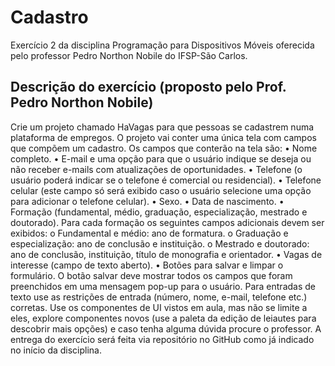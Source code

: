 # Cadastro

Exercício 2 da disciplina Programação para Dispositivos Móveis oferecida pelo professor Pedro Northon Nobile do IFSP-São Carlos.

## Descrição do exercício (proposto pelo Prof. Pedro Northon Nobile)

Crie um projeto chamado HaVagas para que pessoas se cadastrem numa plataforma de
empregos. O projeto vai conter uma única tela com campos que compõem um cadastro.
Os campos que conterão na tela são:
• Nome completo.
• E-mail e uma opção para que o usuário indique se deseja ou não receber e-mails
com atualizações de oportunidades.
• Telefone (o usuário poderá indicar se o telefone é comercial ou residencial).
• Telefone celular (este campo só será exibido caso o usuário selecione uma opção
para adicionar o telefone celular).
• Sexo.
• Data de nascimento.
• Formação (fundamental, médio, graduação, especialização, mestrado e
doutorado). Para cada formação os seguintes campos adicionais devem ser
exibidos:
o Fundamental e médio: ano de formatura.
o Graduação e especialização: ano de conclusão e instituição.
o Mestrado e doutorado: ano de conclusão, instituição, título de
monografia e orientador.
• Vagas de interesse (campo de texto aberto).
• Botões para salvar e limpar o formulário.
O botão salvar deve mostrar todos os campos que foram preenchidos em uma
mensagem pop-up para o usuário. Para entradas de texto use as restrições de entrada
(número, nome, e-mail, telefone etc.) corretas. Use os componentes de UI vistos em
aula, mas não se limite a eles, explore componentes novos (use a paleta da edição de
leiautes para descobrir mais opções) e caso tenha alguma dúvida procure o professor.
A entrega do exercício será feita via repositório no GitHub como já indicado no início da
disciplina. 
